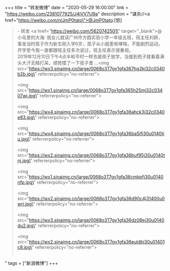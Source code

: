 +++
title = "转发微博"
date = "2020-05-29 16:00:00"
link = "https://weibo.com/2381077925/J4iVV7U9a"
description = "谋杀//<a href=\"https://weibo.com/n/JmP0tato\">@JmP0tato</a>:[怒]<br><blockquote> - 转发 <a href=\"https://weibo.com/5620742501\" target=\"_blank\">@小岛里的大海</a>: 我女儿就读广州市方圆实验小学一年级五班，班主任刘妍，事发当时孩子作为新生刚入学6岁，孩子从小就患有哮喘，不能剧烈运动，开学至今我一直都跟班主任多次说过，班主任表示很重视。<br>           2019年12月10日下午4点半和平时一样去接孩子放学，当接到孩子就看着满头大汗无精打采，顺势摸了一下孩子里 ...<img src=\"https://wx3.sinaimg.cn/large/0068o3T7gy1gfa367hg2kj32c0340b2b.jpg\" referrerpolicy=\"no-referrer\"><br><br><img src=\"https://wx1.sinaimg.cn/large/0068o3T7gy1gfa365h25mj32c03407wj.jpg\" referrerpolicy=\"no-referrer\"><br><br><img src=\"https://wx4.sinaimg.cn/large/0068o3T7gy1gfa36ahck3j32c0340e83.jpg\" referrerpolicy=\"no-referrer\"><br><br><img src=\"https://wx4.sinaimg.cn/large/0068o3T7gy1gfa36ba5ifj30u0140tju.jpg\" referrerpolicy=\"no-referrer\"><br><br><img src=\"https://wx2.sinaimg.cn/large/0068o3T7gy1gfa36buf95j30u0140tnj.jpg\" referrerpolicy=\"no-referrer\"><br><br><img src=\"https://wx1.sinaimg.cn/large/0068o3T7gy1gfa36cmkpfj30u0140nfp.jpg\" referrerpolicy=\"no-referrer\"><br><br><img src=\"https://wx2.sinaimg.cn/large/0068o3T7gy1gfa36d90c4j31400u0wri.jpg\" referrerpolicy=\"no-referrer\"><br><br><img src=\"https://wx3.sinaimg.cn/large/0068o3T7gy1gfa36dz08ej30u0140du2.jpg\" referrerpolicy=\"no-referrer\"><br><br><img src=\"https://wx2.sinaimg.cn/large/0068o3T7gy1gfa36euldbj30u01401c8.jpg\" referrerpolicy=\"no-referrer\"><br><br></blockquote>"
tags = ["新浪微博"]
+++
